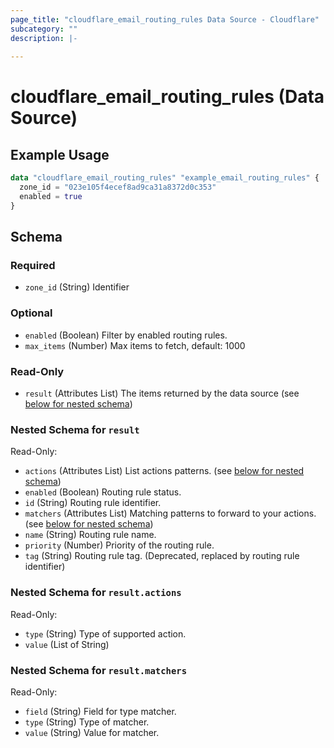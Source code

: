 ```yaml
---
page_title: "cloudflare_email_routing_rules Data Source - Cloudflare"
subcategory: ""
description: |-
  
---
```


# cloudflare_email_routing_rules (Data Source)



## Example Usage

```terraform
data "cloudflare_email_routing_rules" "example_email_routing_rules" {
  zone_id = "023e105f4ecef8ad9ca31a8372d0c353"
  enabled = true
}
```

<!-- schema generated by tfplugindocs -->
## Schema

### Required

- `zone_id` (String) Identifier

### Optional

- `enabled` (Boolean) Filter by enabled routing rules.
- `max_items` (Number) Max items to fetch, default: 1000

### Read-Only

- `result` (Attributes List) The items returned by the data source (see [below for nested schema](#nestedatt--result))

<a id="nestedatt--result"></a>
### Nested Schema for `result`

Read-Only:

- `actions` (Attributes List) List actions patterns. (see [below for nested schema](#nestedatt--result--actions))
- `enabled` (Boolean) Routing rule status.
- `id` (String) Routing rule identifier.
- `matchers` (Attributes List) Matching patterns to forward to your actions. (see [below for nested schema](#nestedatt--result--matchers))
- `name` (String) Routing rule name.
- `priority` (Number) Priority of the routing rule.
- `tag` (String) Routing rule tag. (Deprecated, replaced by routing rule identifier)

<a id="nestedatt--result--actions"></a>
### Nested Schema for `result.actions`

Read-Only:

- `type` (String) Type of supported action.
- `value` (List of String)


<a id="nestedatt--result--matchers"></a>
### Nested Schema for `result.matchers`

Read-Only:

- `field` (String) Field for type matcher.
- `type` (String) Type of matcher.
- `value` (String) Value for matcher.


